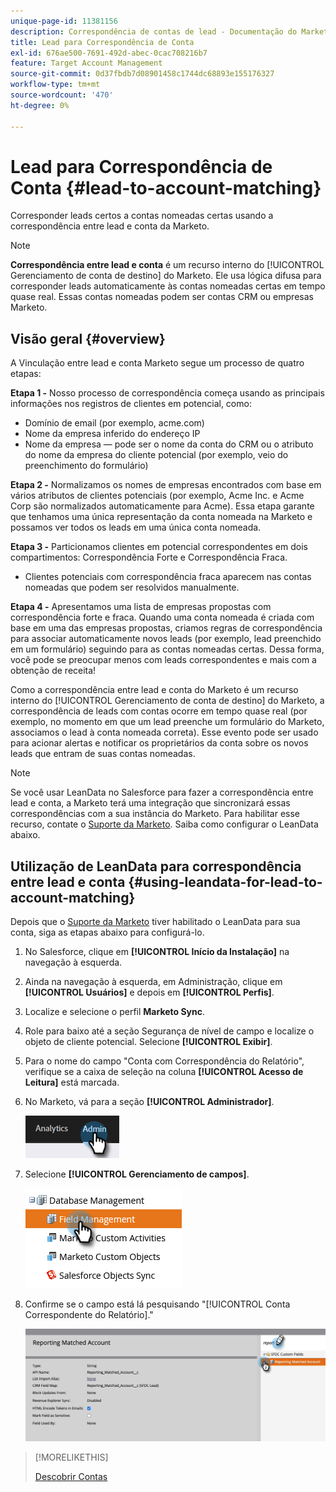 ```yaml
---
unique-page-id: 11381156
description: Correspondência de contas de lead - Documentação do Marketo - Documentação do produto
title: Lead para Correspondência de Conta
exl-id: 676ae500-7691-492d-abec-0cac708216b7
feature: Target Account Management
source-git-commit: 0d37fbdb7d08901458c1744dc68893e155176327
workflow-type: tm+mt
source-wordcount: '470'
ht-degree: 0%

---
```


# Lead para Correspondência de Conta {#lead-to-account-matching}

Corresponder leads certos a contas nomeadas certas usando a correspondência entre lead e conta da Marketo.

>[!NOTE]
>
>**Correspondência entre lead e conta** é um recurso interno do [!UICONTROL Gerenciamento de conta de destino] do Marketo. Ele usa lógica difusa para corresponder leads automaticamente às contas nomeadas certas em tempo quase real. Essas contas nomeadas podem ser contas CRM ou empresas Marketo.

## Visão geral {#overview}

A Vinculação entre lead e conta Marketo segue um processo de quatro etapas:

**Etapa 1 -** Nosso processo de correspondência começa usando as principais informações nos registros de clientes em potencial, como:

* Domínio de email (por exemplo, acme.com)
* Nome da empresa inferido do endereço IP
* Nome da empresa — pode ser o nome da conta do CRM ou o atributo do nome da empresa do cliente potencial (por exemplo, veio do preenchimento do formulário)

**Etapa 2 -** Normalizamos os nomes de empresas encontrados com base em vários atributos de clientes potenciais (por exemplo, Acme Inc. e Acme Corp são normalizados automaticamente para Acme). Essa etapa garante que tenhamos uma única representação da conta nomeada na Marketo e possamos ver todos os leads em uma única conta nomeada.

**Etapa 3 -** Particionamos clientes em potencial correspondentes em dois compartimentos: Correspondência Forte e Correspondência Fraca.

* Clientes potenciais com correspondência fraca aparecem nas contas nomeadas que podem ser resolvidos manualmente.

**Etapa 4 -** Apresentamos uma lista de empresas propostas com correspondência forte e fraca. Quando uma conta nomeada é criada com base em uma das empresas propostas, criamos regras de correspondência para associar automaticamente novos leads (por exemplo, lead preenchido em um formulário) seguindo para as contas nomeadas certas. Dessa forma, você pode se preocupar menos com leads correspondentes e mais com a obtenção de receita!

Como a correspondência entre lead e conta do Marketo é um recurso interno do [!UICONTROL Gerenciamento de conta de destino] do Marketo, a correspondência de leads com contas ocorre em tempo quase real (por exemplo, no momento em que um lead preenche um formulário do Marketo, associamos o lead à conta nomeada correta). Esse evento pode ser usado para acionar alertas e notificar os proprietários da conta sobre os novos leads que entram de suas contas nomeadas.

>[!NOTE]
>
>Se você usar LeanData no Salesforce para fazer a correspondência entre lead e conta, a Marketo terá uma integração que sincronizará essas correspondências com a sua instância do Marketo. Para habilitar esse recurso, contate o [Suporte da Marketo](https://nation.marketo.com/t5/Support/ct-p/Support). Saiba como configurar o LeanData abaixo.

## Utilização de LeanData para correspondência entre lead e conta {#using-leandata-for-lead-to-account-matching}

Depois que o [Suporte da Marketo](https://nation.marketo.com/t5/Support/ct-p/Support) tiver habilitado o LeanData para sua conta, siga as etapas abaixo para configurá-lo.

1. No Salesforce, clique em **[!UICONTROL Início da Instalação]** na navegação à esquerda.

1. Ainda na navegação à esquerda, em Administração, clique em **[!UICONTROL Usuários]** e depois em **[!UICONTROL Perfis]**.

1. Localize e selecione o perfil **Marketo Sync**.

1. Role para baixo até a seção Segurança de nível de campo e localize o objeto de cliente potencial. Selecione **[!UICONTROL Exibir]**.

1. Para o nome do campo &quot;Conta com Correspondência do Relatório&quot;, verifique se a caixa de seleção na coluna **[!UICONTROL Acesso de Leitura]** está marcada.

1. No Marketo, vá para a seção **[!UICONTROL Administrador]**.

   ![](assets/lead-to-account-matching-1.png)

1. Selecione **[!UICONTROL Gerenciamento de campos]**.

   ![](assets/lead-to-account-matching-2.png)

1. Confirme se o campo está lá pesquisando &quot;[!UICONTROL Conta Correspondente do Relatório].&quot;

   ![](assets/lead-to-account-matching-3.png)

>[!MORELIKETHIS]
>
>[Descobrir Contas](/help/marketo/product-docs/target-account-management/target/named-accounts/discover-accounts.md)
